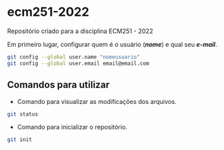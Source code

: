 # ecm251-2022
Repositório criado para a disciplina ECM251 - 2022

Em primeiro lugar, configurar quem é o usuário (***nome***) e qual seu ***e-mail***.

```bash
git config --global user.name "nomeusuario"
git config --global user.email email@email.com
```

## Comandos para utilizar

- Comando para visualizar as modificações dos arquivos.

```bash
git status
```

- Comando para inicializar o repositório.

```bash
git init
```
